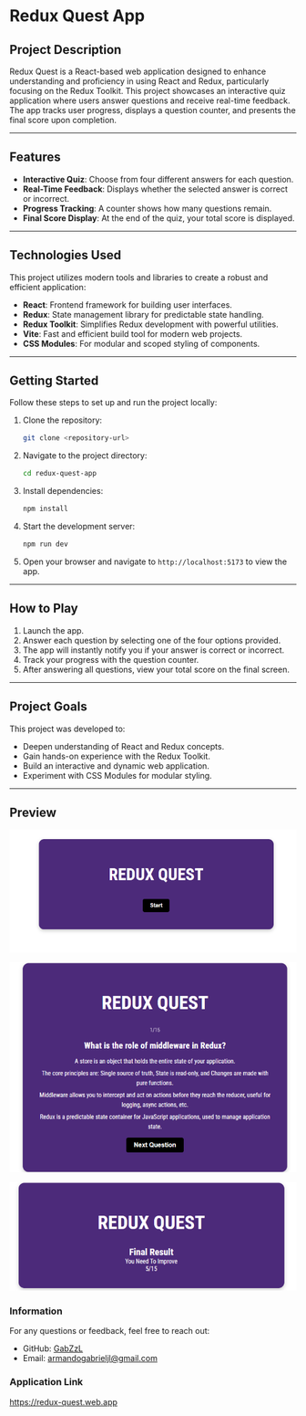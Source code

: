 # Redux Quest App

## Project Description

Redux Quest is a React-based web application designed to enhance understanding and proficiency in using React and Redux, particularly focusing on the Redux Toolkit. This project showcases an interactive quiz application where users answer questions and receive real-time feedback. The app tracks user progress, displays a question counter, and presents the final score upon completion.

---

## Features

- **Interactive Quiz**: Choose from four different answers for each question.
- **Real-Time Feedback**: Displays whether the selected answer is correct or incorrect.
- **Progress Tracking**: A counter shows how many questions remain.
- **Final Score Display**: At the end of the quiz, your total score is displayed.

---

## Technologies Used

This project utilizes modern tools and libraries to create a robust and efficient application:

- **React**: Frontend framework for building user interfaces.
- **Redux**: State management library for predictable state handling.
- **Redux Toolkit**: Simplifies Redux development with powerful utilities.
- **Vite**: Fast and efficient build tool for modern web projects.
- **CSS Modules**: For modular and scoped styling of components.

---

## Getting Started

Follow these steps to set up and run the project locally:

1. Clone the repository:

   ```bash
   git clone <repository-url>
   ```

2. Navigate to the project directory:

   ```bash
   cd redux-quest-app
   ```

3. Install dependencies:

   ```bash
   npm install
   ```

4. Start the development server:

   ```bash
   npm run dev
   ```

5. Open your browser and navigate to `http://localhost:5173` to view the app.

---

## How to Play

1. Launch the app.
2. Answer each question by selecting one of the four options provided.
3. The app will instantly notify you if your answer is correct or incorrect.
4. Track your progress with the question counter.
5. After answering all questions, view your total score on the final screen.

---

## Project Goals

This project was developed to:

- Deepen understanding of React and Redux concepts.
- Gain hands-on experience with the Redux Toolkit.
- Build an interactive and dynamic web application.
- Experiment with CSS Modules for modular styling.

---

## Preview

![Redux Quest Menu](./src/assets/reduxquestmenu.png)

![Redux Quest Start](./src/assets/reduxqueststartquest.png)

![Redux Quest Score](./src/assets/reduxquestscore.png)

### Information

For any questions or feedback, feel free to reach out:

- GitHub: [GabZzL](https://github.com/GabZzL)
- Email: armandogabrieljl@gmail.com

### Application Link

https://redux-quest.web.app
